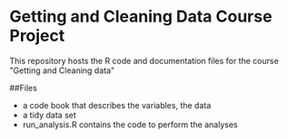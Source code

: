 # Getting and Cleaning Data Course Project

This repository hosts the R code and documentation files for the course "Getting and Cleaning data"

##Files

* a code book that describes the variables, the data
* a tidy data set
* run_analysis.R contains the code to perform the analyses